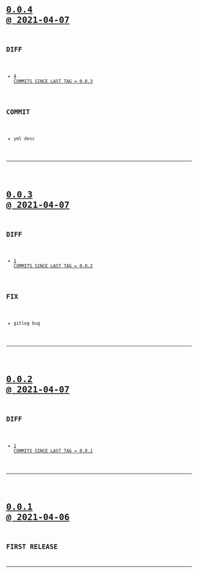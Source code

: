 <code>

# [0.0.4 @ 2021-04-07](https://github.com/cogsmith/devking-release/releases/tag/0.0.4)

## DIFF
- [4 COMMITS SINCE LAST TAG = 0.0.3](https://github.com/cogsmith/devking-release/compare/0.0.3...0.0.4)

## COMMIT
- yml desc

</code>

---
<code>

# [0.0.3 @ 2021-04-07](https://github.com/cogsmith/devking-release/releases/tag/0.0.3)

## DIFF
- [1 COMMITS SINCE LAST TAG = 0.0.2](https://github.com/cogsmith/devking-release/compare/0.0.2...0.0.3)

## FIX
- gitlog bug

</code>

---
<code>

# [0.0.2 @ 2021-04-07](https://github.com/cogsmith/devking-release/releases/tag/0.0.2)

## DIFF
- [1 COMMITS SINCE LAST TAG = 0.0.1](https://github.com/cogsmith/devking-release/compare/0.0.1...0.0.2)

</code>

---
<code>

# [0.0.1 @ 2021-04-06](https://github.com/cogsmith/devking-release/releases/tag/0.0.1)

## FIRST RELEASE

</code>

---
